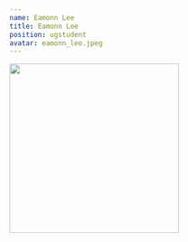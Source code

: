 ```yaml
---
name: Eamonn Lee
title: Eamonn Lee
position: ugstudent
avatar: eamonn_lee.jpeg
---
```


<img width="300" src="{{site.baseurl}}/images/people/{{page.avatar}}" data-action="zoom">

<!-- <i class="fa fa-bar-chart"></i> [Google Scholar]() -->
<br>
<!-- <i class="fa fa-home"></i> [Homepage]() -->
